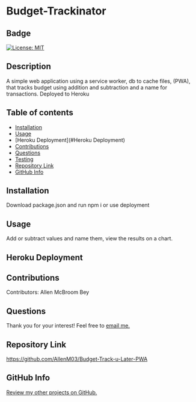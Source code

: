   # Budget-Trackinator

  ## Badge
  [![License: MIT](https://img.shields.io/badge/License-MIT-yellow.svg)](https://opensource.org/licenses/MIT)

  ## Description 
  A simple web application using a service worker, db to cache files, (PWA), that tracks budget using addition and subtraction and a name for transactions. Deployed to Heroku
  
  ## Table of contents
  - [Installation](#Installation)
  - [Usage](#Usage)
  - [Heroku Deployment](#Heroku Deployment)
  - [Contributions](#Contributions)
  - [Questions](#Questions)
  - [Testing](#Testing)
  - [Repository Link](#Repository)
  - [GitHub Info](#GitHub) 

  ## Installation
  Download package.json and run npm i or use deployment
  
  ## Usage
  Add or subtract values and name them, view the results on a chart. 
  
 
  ## Heroku Deployment
  

  ## Contributions
  Contributors: Allen McBroom Bey

  ## Questions
  Thank you for your interest! Feel free to [email me.](mailto:almcbroombey@email.com)
  
  ## Repository Link
  https://github.com/AllenM03/Budget-Track-u-Later-PWA
  
  ## GitHub Info
  [Review my other projects on GitHub.](https://www.github.com/AllenM03)
